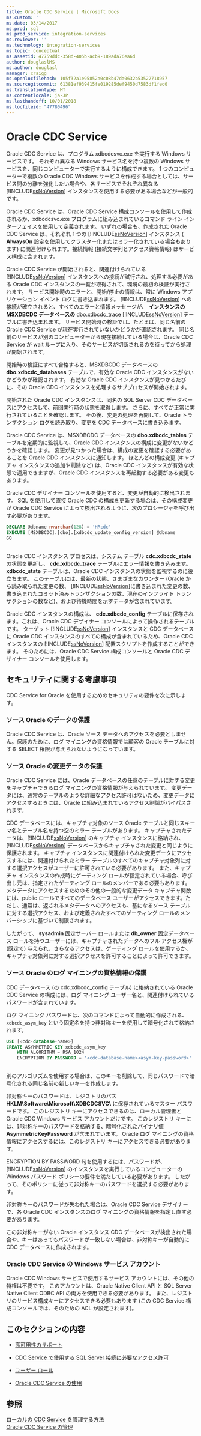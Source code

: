 ```yaml
---
title: Oracle CDC Service | Microsoft Docs
ms.custom: ''
ms.date: 03/14/2017
ms.prod: sql
ms.prod_service: integration-services
ms.reviewer: ''
ms.technology: integration-services
ms.topic: conceptual
ms.assetid: 47759ddc-358d-405b-acb9-189ada76ea6d
author: douglaslMS
ms.author: douglasl
manager: craigg
ms.openlocfilehash: 105f32a1e95852a0c08b47da0632b53522718957
ms.sourcegitcommit: 61381ef939415fe019285def9450d7583df1fed0
ms.translationtype: HT
ms.contentlocale: ja-JP
ms.lasthandoff: 10/01/2018
ms.locfileid: "47780496"
---
```

# <a name="the-oracle-cdc-service"></a>Oracle CDC Service
  Oracle CDC Service は、プログラム xdbcdcsvc.exe を実行する Windows サービスです。 それぞれ異なる Windows サービス名を持つ複数の Windows サービスを、同じコンピューターで実行するように構成できます。 1 つのコンピューターで複数の Oracle CDC Windows サービスを作成する場合としては、サービス間の分離を強化したい場合や、各サービスでそれぞれ異なる [!INCLUDE[ssNoVersion](../../includes/ssnoversion-md.md)] インスタンスを使用する必要がある場合などが一般的です。  
  
 Oracle CDC Service は、Oracle CDC Service 構成コンソールを使用して作成されるか、xdbcdcsvc.exe プログラムに組み込まれているコマンド ライン インターフェイスを使用して定義されます。 いずれの場合も、作成された Oracle CDC Service は、それぞれ 1 つの [!INCLUDE[ssNoVersion](../../includes/ssnoversion-md.md)] インスタンス ( **AlwaysOn** 設定を使用してクラスター化またはミラー化されている場合もあります) に関連付けられます。接続情報 (接続文字列とアクセス資格情報) はサービス構成に含まれます。  
  
 Oracle CDC Service が開始されると、関連付けられている [!INCLUDE[ssNoVersion](../../includes/ssnoversion-md.md)] インスタンスへの接続が試行され、処理する必要がある Oracle CDC インスタンスの一覧が取得されて、環境の最初の検証が実行されます。 サービス開始時のエラーと、開始/停止の情報は、常に Windows アプリケーション イベント ログに書き込まれます。 [!INCLUDE[ssNoVersion](../../includes/ssnoversion-md.md)] への接続が確立されると、すべてのエラーと情報メッセージが、 **インスタンスの MSXDBCDC データベースの** dbo.xdbcdc_trace [!INCLUDE[ssNoVersion](../../includes/ssnoversion-md.md)] テーブルに書き込まれます。 サービス開始時の検証では、たとえば、同じ名前の Oracle CDC Service が現在実行されていないかどうかが確認されます。 同じ名前のサービスが別のコンピューターから現在接続している場合は、Oracle CDC Service が wait ループに入り、そのサービスが切断されるのを待ってから処理が開始されます。  
  
 開始時の検証にすべて合格すると、MSXDBCDC データベースの **dbo.xdbcdc_databases** テーブルで、有効な Oracle CDC インスタンスがないかどうかが確認されます。 有効な Oracle CDC インスタンスが見つかるたびに、その Oracle CDC インスタンスを処理するサブプロセスが開始されます。  
  
 開始された Oracle CDC インスタンスは、同名の SQL Server CDC データベースにアクセスして、前回実行時の状態を取得します。 さらに、すべてが正常に実行されていることを確認します。 その後、変更の処理を再開して、Oracle トランザクション ログを読み取り、変更を CDC データベースに書き込みます。  
  
 Oracle CDC Service は、MSXDBCDC データベースの **dbo.xdbcdc_tables** テーブルを定期的に監視して、Oracle CDC インスタンスの構成に変更がないかどうかを確認します。 変更が見つかった場合は、構成の変更を確認する必要があることを Oracle CDC インスタンスに通知します。 ほとんどの構成変更 (キャプチャ インスタンスの追加や削除など) は、Oracle CDC インスタンスが有効な状態で適用できますが、Oracle CDC インスタンスを再起動する必要がある変更もあります。  
  
 Oracle CDC デザイナー コンソールを使用すると、変更が自動的に検出されます。 SQL を使用して直接 Oracle CDC の構成を更新する場合は、その構成変更が Oracle CDC Service によって検出されるように、次のプロシージャを呼び出す必要があります。  
  
```sql
DECLARE @dbname nvarchar(128) = 'HRcdc'  
EXECUTE [MSXDBCDC].[dbo].[xdbcdc_update_config_version] @dbname  
GO  
  
```  
  
 Oracle CDC インスタンス プロセスは、システム テーブル **cdc.xdbcdc_state** の状態を更新し、 **cdc.xdbcdc_trace** テーブルにエラー情報を書き込みます。 **xdbcdc_state** テーブルは、Oracle CDC インスタンスの状態を監視するのに役立ちます。 このテーブルには、最新の状態、さまざまなカウンター (Oracle から読み取られた変更の数、 [!INCLUDE[ssNoVersion](../../includes/ssnoversion-md.md)]に書き込まれた変更の数、書き込まれたコミット済みトランザクションの数、現在のインフライト トランザクションの数など)、および待機時間を示すデータが含まれています。  
  
 Oracle CDC インスタンスの構成は、 **cdc.xdbcdc_config** テーブルに保存されます。これは、Oracle CDC デザイナー コンソールによって操作されるテーブルです。 ターゲット [!INCLUDE[ssNoVersion](../../includes/ssnoversion-md.md)] インスタンスと CDC データベースに Oracle CDC インスタンスのすべての構成が含まれているため、Oracle CDC インスタンスの [!INCLUDE[ssNoVersion](../../includes/ssnoversion-md.md)] 配置スクリプトを作成することができます。 そのためには、Oracle CDC Service 構成コンソールと Oracle CDC デザイナー コンソールを使用します。  
  
## <a name="security-considerations"></a>セキュリティに関する考慮事項  
 CDC Service for Oracle を使用するためのセキュリティの要件を次に示します。  
  
### <a name="protection-of-source-oracle-data"></a>ソース Oracle のデータの保護  
 Oracle CDC Service は、Oracle ソース データへのアクセスを必要としません。保護のために、ログ マイニングの資格情報では顧客の Oracle テーブルに対する SELECT 権限が与えられないようになっています。  
  
### <a name="protection-of-source-oracle-change-data"></a>ソース Oracle の変更データの保護  
 Oracle CDC Service には、Oracle データベースの任意のテーブルに対する変更をキャプチャできるログ マイニングの資格情報が与えられています。 変更データには、通常のテーブルのような詳細なアクセス許可はないため、変更データにアクセスするときには、Oracle に組み込まれているアクセス制御がバイパスされます。  
  
 CDC データベースには、キャプチャ対象のソース Oracle テーブルと同じスキーマ名とテーブル名を持つ空のミラー テーブルがあります。 キャプチャされたデータは、[!INCLUDE[ssNoVersion](../../includes/ssnoversion-md.md)] のキャプチャ インスタンスに格納され、[!INCLUDE[ssNoVersion](../../includes/ssnoversion-md.md)] データベースからキャプチャされた変更と同じように保護されます。 キャプチャ インスタンスに関連付けられた変更データにアクセスするには、関連付けられたミラー テーブルのすべてのキャプチャ対象列に対する選択アクセスがユーザーに許可されている必要があります。 また、キャプチャ インスタンスの作成時にゲーティング ロールが指定されている場合、呼び出し元は、指定されたゲーティング ロールのメンバーである必要もあります。 メタデータにアクセスするためのその他の一般的な変更データ キャプチャ関数には、public ロールですべてのデータベース ユーザーがアクセスできます。ただし、通常は、返されるメタデータへのアクセスも、基になるソース テーブルに対する選択アクセス、および定義されたすべてのゲーティング ロールのメンバーシップに基づいて制限されます。  
  
 したがって、 **sysadmin** 固定サーバー ロールまたは **db_owner** 固定データベース ロールを持つユーザーには、キャプチャされたデータへのフル アクセス権が (既定で) 与えられ、さらなるアクセスは、ゲーティング ロールを使用するか、キャプチャ対象列に対する選択アクセスを許可することによって許可できます。  
  
### <a name="protection-of-source-oracle-log-mining-credentials"></a>ソース Oracle のログ マイニングの資格情報の保護  
 CDC データベース (の cdc.xdbcdc_config テーブル) に格納されている Oracle CDC Service の構成には、ログ マイニング ユーザー名と、関連付けられているパスワードが含まれています。  
  
 ログ マイニング パスワードは、次のコマンドによって自動的に作成される、 `xdbcdc_asym_key` という固定名を持つ非対称キーを使用して暗号化されて格納されます。  
  
```sql
USE [<cdc-database-name>]  
CREATE ASYMMETRIC KEY xdbcdc_asym_key  
    WITH ALGORITHM = RSA_1024  
    ENCRYPTION BY PASSWORD = '<cdc-database-name><asym-key-password>'  
  
```  
  
 別のアルゴリズムを使用する場合は、このキーを削除して、同じパスワードで暗号化される同じ名前の新しいキーを作成します。  
  
 非対称キーのパスワードは、レジストリのパス **HKLM\Software\Microsoft\XDBCDCSVC\\<service-name>** に保存されているマスター パスワードです。 このレジストリ キーにアクセスできるのは、ローカル管理者と Oracle CDC Windows サービス アカウントだけです。 このレジストリ キーには、非対称キーのパスワードを格納する、暗号化されたバイナリ値 **AsymmetricKeyPassword** が含まれています。 Oracle ログ マイニングの資格情報にアクセスするには、このレジストリ キーにアクセスできる必要があります。  
  
 ENCRYPTION BY PASSWORD 句を使用するには、パスワードが、 [!INCLUDE[ssNoVersion](../../includes/ssnoversion-md.md)] のインスタンスを実行しているコンピューターの Windows パスワード ポリシーの要件を満たしている必要があります。 したがって、そのポリシーに従って非対称キーのパスワードを選択する必要があります。  
  
 非対称キーのパスワードが失われた場合は、Oracle CDC Service デザイナーで、各 Oracle CDC インスタンスのログ マイニングの資格情報を指定し直す必要があります。  
  
 この非対称キーがない Oracle インスタンス CDC データベースが検出された場合や、キーはあってもパスワードが一致しない場合は、非対称キーが自動的に CDC データベースに作成されます。  
  
### <a name="oracle-cdc-service-windows-service-account"></a>Oracle CDC Service の Windows サービス アカウント  
 Oracle CDC Windows サービスで使用するサービス アカウントには、その他の特権は不要です。 このアカウントは、Oracle Native Client API と SQL Server Native Client ODBC API の両方を使用できる必要があります。 また、レジストリのサービス構成キーにアクセスできる必要もあります (この CDC Service 構成コンソールでは、そのための ACL が設定されます)。  
  
## <a name="in-this-section"></a>このセクションの内容  
  
-   [高可用性のサポート](../../integration-services/change-data-capture/high-availability-support.md)  
  
-   [CDC Service で使用する SQL Server 接続に必要なアクセス許可](../../integration-services/change-data-capture/sql-server-connection-required-permissions-for-the-cdc-service.md)  
  
-   [ユーザー ロール](../../integration-services/change-data-capture/user-roles.md)  
  
-   [Oracle CDC Service の使用](../../integration-services/change-data-capture/working-with-the-oracle-cdc-service.md)  
  
## <a name="see-also"></a>参照  
 [ローカルの CDC Service を管理する方法](../../integration-services/change-data-capture/how-to-manage-a-local-cdc-service.md)   
 [Oracle CDC Service の管理](../../integration-services/change-data-capture/manage-an-oracle-cdc-service.md)  
  
  
